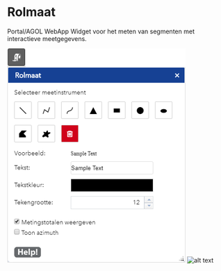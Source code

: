 # Rolmaat
Portal/AGOL WebApp Widget voor het meten van segmenten met interactieve meetgegevens.

![alt text](help/nl/rolmaatwidget.png "Rolmaat Widget")
![alt text](help/nl/bewrken3.png "Meetgegevens in de kaart")
